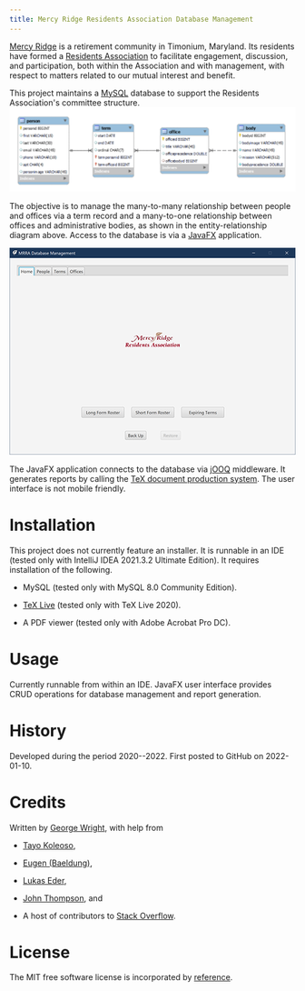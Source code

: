 ```yaml
---
title: Mercy Ridge Residents Association Database Management
---
```


[Mercy Ridge](https://mercyridge.com/) is a retirement community in Timonium, Maryland. Its residents have formed
a [Residents Association](https://mrra.online/) to facilitate engagement, discussion, and participation, both within the
Association and with management, with respect to matters related to our mutual interest and benefit.

This project maintains a [MySQL](https://www.mysql.com/) database to support the Residents Association's committee
structure.
![Entity Relationship Diagram](./src/main/resources/img/erd.png "ERD")

The objective is to manage the many-to-many relationship between people and offices via a term record and a many-to-one
relationship between offices and administrative bodies, as shown in the entity-relationship diagram above. Access to the
database is via a
[JavaFX](https://openjfx.io/) application.

![JavaFX User Interface ](./src/main/resources/img/homeScreen.png "User Interface")

The JavaFX application connects to the database via
[jOOQ](https://www.jooq.org/) middleware. It generates reports by calling
the [TeX document production system](https://tug.org/). The user interface is not mobile friendly.

# Installation

This project does not currently feature an installer. It is runnable in an IDE (tested only with IntelliJ IDEA 2021.3.2
Ultimate Edition). It requires installation of the following.

- MySQL (tested only with MySQL 8.0 Community Edition).

- [TeX Live](https://tug.org/texlive/) (tested only with TeX Live 2020).

- A PDF viewer (tested only with Adobe Acrobat Pro DC).

# Usage

Currently runnable from within an IDE. JavaFX user interface provides CRUD operations for database management and report
generation.

# History

Developed during the period 2020--2022. First posted to GitHub on 2022-01-10.

# Credits

Written by [George Wright](mailto:geo@loyola.edu), with help from

- [Tayo Koleoso](https://www.oreilly.com/library/view/beginning-jooq-learn/9781484274316/),

- [Eugen (Baeldung)](https://twitter.com/baeldung),

- [Lukas Eder](https://www.crunchbase.com/person/lukas-eder),

- [John Thompson](https://springframework.guru/about/), and

- A host of contributors to [Stack Overflow](https://stackoverflow.com/).

# License

The MIT free software license is incorporated by
[reference](https://mit-license.org/).
